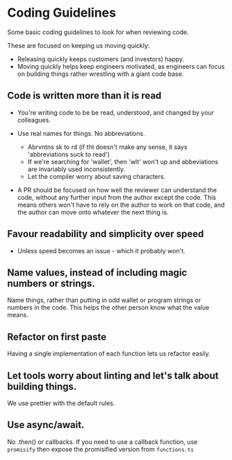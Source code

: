# Coding Guidelines

Some basic coding guidelines to look for when reviewing code.

These are focused on keeping us moving quickly:

- Releasing quickly keeps customers (and investors) happy.
- Moving quickly helps keep engineers motivated, as engineers can focus on building things rather wrestling with a giant code base.

## Code is written more than it is read

- You're writing code to be be read, understood, and changed by your colleagues.

- Use real names for things. No abbreviations.
  - Abrvntns sk to rd (if tht doesn't make any sense, it says 'abbreviations suck to read')
  - If we're searching for 'wallet', then 'wlt' won't up and abbeviations are invariably used inconsistently.
  - Let the compiler worry about saving characters.

 - A PR should be focused on how well the reviewer can understand the code, without any further input from the author except the code. This means others won't have to rely on the author to work on that code, and the author can move onto whatever the next thing is.

## Favour readability and simplicity over speed

- Unless speed becomes an issue - which it probably won't.

## Name values, instead of including magic numbers or strings.

Name things, rather than putting in odd wallet or program strings or numbers in the code. This helps the other person know what the value means.

## Refactor on first paste

Having a single implementation of each function lets us refactor easily.

## Let tools worry about linting and let's talk about building things.

We use prettier with the default rules.

## Use async/await. 

No .then() or callbacks. If you need to use a callback function, use `promisify` then expose the promisified version from `functions.ts`
